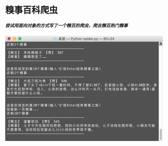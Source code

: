 # 糗事百科爬虫
##### 尝试用面向对象的方式写了一个糗百的爬虫，爬去糗百热门糗事

![image](https://raw.githubusercontent.com/huaerheima/Qiubai_spider/master/screenshots/QQ20151227-2%402x.jpg)
